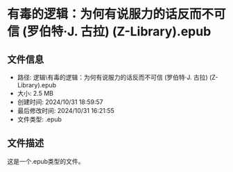 ﻿# 有毒的逻辑：为何有说服力的话反而不可信 (罗伯特·J. 古拉) (Z-Library).epub

## 文件信息
- 路径: 逻辑\有毒的逻辑：为何有说服力的话反而不可信 (罗伯特·J. 古拉) (Z-Library).epub
- 大小: 2.5 MB
- 创建时间: 2024/10/31 18:59:57
- 最后修改时间: 2024/10/31 16:21:55
- 文件类型: .epub

## 文件描述
这是一个.epub类型的文件。

